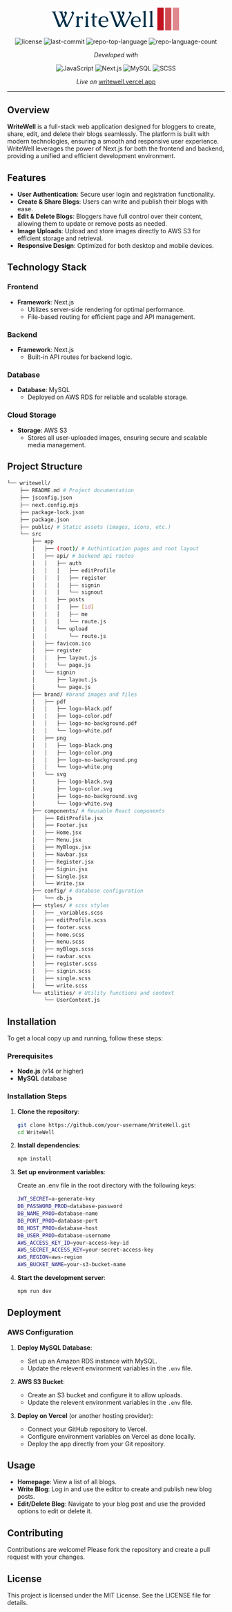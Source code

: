 <p align="center">
  <img src="./public/logo.png" width="300" />
</p>

<p align="center">
	<img src="https://img.shields.io/github/license/mohamedmhussein/writewell?style=flat&color=0080ff" alt="license">
	<img src="https://img.shields.io/github/last-commit/mohamedmhussein/writewell?style=flat&logo=git&logoColor=white&color=0080ff" alt="last-commit">
	<img src="https://img.shields.io/github/languages/top/mohamedmhussein/writewell?style=flat&color=0080ff" alt="repo-top-language">
	<img src="https://img.shields.io/github/languages/count/mohamedmhussein/writewell?style=flat&color=0080ff" alt="repo-language-count">
<p>
<p align="center">
		<em>Developed with</em>
</p>
<p align="center">
	<img src="https://img.shields.io/badge/JavaScript-F7DF1E.svg?style=flat&logo=JavaScript&logoColor=black" alt="JavaScript">
	<img src="https://img.shields.io/badge/Next.js-000000.svg?style=flat&logo=Next.js&logoColor=white" alt="Next.js">
	<img src="https://img.shields.io/badge/MySQL-4479A1.svg?style=flat&logo=MySQL&logoColor=white" alt="MySQL">
	<img src="https://img.shields.io/badge/SCSS-CC6699.svg?style=flat&logo=Sass&logoColor=white" alt="SCSS">
</p>

<p align="center">
		<em>Live on</em> <a href="writewell.vercel.app">writewell.vercel.app</a>
</p>

<hr>

## Overview

**WriteWell** is a full-stack web application designed for bloggers to create, share, edit, and delete their blogs seamlessly. The platform is built with modern technologies, ensuring a smooth and responsive user experience. WriteWell leverages the power of Next.js for both the frontend and backend, providing a unified and efficient development environment.

## Features

- **User Authentication**: Secure user login and registration functionality.
- **Create & Share Blogs**: Users can write and publish their blogs with ease.
- **Edit & Delete Blogs**: Bloggers have full control over their content, allowing them to update or remove posts as needed.
- **Image Uploads**: Upload and store images directly to AWS S3 for efficient storage and retrieval.
- **Responsive Design**: Optimized for both desktop and mobile devices.

## Technology Stack

### Frontend

- **Framework**: Next.js
  - Utilizes server-side rendering for optimal performance.
  - File-based routing for efficient page and API management.

### Backend

- **Framework**: Next.js
  - Built-in API routes for backend logic.

### Database

- **Database**: MySQL
  - Deployed on AWS RDS for reliable and scalable storage.

### Cloud Storage

- **Storage**: AWS S3
  - Stores all user-uploaded images, ensuring secure and scalable media management.

## Project Structure

```sh
└── writewell/
    ├── README.md # Project documentation
    ├── jsconfig.json
    ├── next.config.mjs
    ├── package-lock.json
    ├── package.json
    ├── public/ # Static assets (images, icons, etc.)
    └── src
        ├── app
        │   ├── (root)/ # Authintication pages and root layout
        │   ├── api/ # backend api routes
        │   │   ├── auth
        │   │   │   ├── editProfile
        │   │   │   ├── register
        │   │   │   ├── signin
        │   │   │   └── signout
        │   │   ├── posts
        │   │   │   ├── [id]
        │   │   │   ├── me
        │   │   │   └── route.js
        │   │   └── upload
        │   │       └── route.js
        │   ├── favicon.ico
        │   ├── register
        │   │   ├── layout.js
        │   │   └── page.js
        │   └── signin
        │       ├── layout.js
        │       └── page.js
        ├── brand/ #brand images and files
        │   ├── pdf
        │   │   ├── logo-black.pdf
        │   │   ├── logo-color.pdf
        │   │   ├── logo-no-background.pdf
        │   │   └── logo-white.pdf
        │   ├── png
        │   │   ├── logo-black.png
        │   │   ├── logo-color.png
        │   │   ├── logo-no-background.png
        │   │   └── logo-white.png
        │   └── svg
        │       ├── logo-black.svg
        │       ├── logo-color.svg
        │       ├── logo-no-background.svg
        │       └── logo-white.svg
        ├── components/ # Reusable React components
        │   ├── EditProfile.jsx
        │   ├── Footer.jsx
        │   ├── Home.jsx
        │   ├── Menu.jsx
        │   ├── MyBlogs.jsx
        │   ├── Navbar.jsx
        │   ├── Register.jsx
        │   ├── Signin.jsx
        │   ├── Single.jsx
        │   └── Write.jsx
        ├── config/ # database configuration
        │   └── db.js
        ├── styles/ # scss styles
        │   ├── _variables.scss
        │   ├── editProfile.scss
        │   ├── footer.scss
        │   ├── home.scss
        │   ├── menu.scss
        │   ├── myBlogs.scss
        │   ├── navbar.scss
        │   ├── register.scss
        │   ├── signin.scss
        │   ├── single.scss
        │   └── write.scss
        └── utilities/ # Utility functions and context
            └── UserContext.js
```

## Installation

To get a local copy up and running, follow these steps:

### Prerequisites

- **Node.js** (v14 or higher)
- **MySQL** database

### Installation Steps

1. **Clone the repository**:

   ```bash
   git clone https://github.com/your-username/WriteWell.git
   cd WriteWell
   ```

2. **Install dependencies**:

   ```bash
   npm install
   ```

3. **Set up environment variables**:

   Create an .env file in the root directory with the following keys:

   ```bash
   JWT_SECRET=a-generate-key
   DB_PASSWORD_PROD=database-password
   DB_NAME_PROD=database-name
   DB_PORT_PROD=database-port
   DB_HOST_PROD=database-host
   DB_USER_PROD=database-username
   AWS_ACCESS_KEY_ID=your-access-key-id
   AWS_SECRET_ACCESS_KEY=your-secret-access-key
   AWS_REGION=aws-region
   AWS_BUCKET_NAME=your-s3-bucket-name
   ```

4. **Start the development server**:

   ```bash
   npm run dev

   ```

## Deployment

### AWS Configuration

1.  **Deploy MySQL Database**:

    - Set up an Amazon RDS instance with MySQL.
    - Update the relevent environment variables in the `.env` file.

2.  **AWS S3 Bucket**:

    - Create an S3 bucket and configure it to allow uploads.
    - Update the relevent environment variables in the `.env` file.

3.  **Deploy on Vercel** (or another hosting provider):

    - Connect your GitHub repository to Vercel.
    - Configure environment variables on Vercel as done locally.
    - Deploy the app directly from your Git repository.

## Usage

- **Homepage**: View a list of all blogs.
- **Write Blog**: Log in and use the editor to create and publish new blog posts.
- **Edit/Delete Blog**: Navigate to your blog post and use the provided options to edit or delete it.

## Contributing

Contributions are welcome! Please fork the repository and create a pull request with your changes.

## License

This project is licensed under the MIT License. See the LICENSE file for details.
